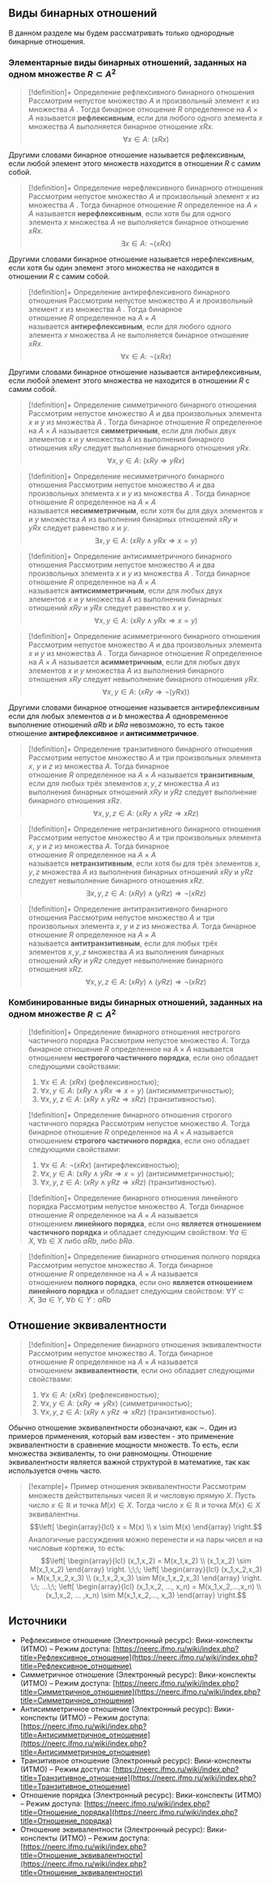 ## Виды бинарных отношений
В данном разделе мы будем рассматривать только однородные бинарные отношения.
### Элементарные виды бинарных отношений, заданных на одном множестве $R \subset A^2$
> [!definition]+ Определение рефлексивного бинарного отношения
> Рассмотрим непустое множество $A$ и произвольный элемент $x$ из множества $A$ . Тогда бинарное отношение $R$ определенное на $A \times A$ называется **рефлексивным**, если для любого одного элемента $x$ множества $A$ выполняется бинарное отношение $xRx$.
> $$\forall x \in A: \ (xRx)$$

Другими словами бинарное отношение называется рефлексивным, если любой элемент этого множеств находится в отношении $R$ с самим собой.

> [!definition]+ Определение нерефлексивного бинарного отношения
> Рассмотрим непустое множество $A$ и произвольный элемент $x$ из множества $A$ . Тогда бинарное отношение $R$ определенное на $A \times A$ называется **нерефлексивным**, если хотя бы для одного элемента $x$ множества $A$ не выполняется бинарное отношение $xRx$.
> $$\exists x \in A: \ \neg(xRx)$$

Другими словами бинарное отношение называется нерефлексивным, если хотя бы один элемент этого множества не находится в отношении $R$ с самим собой.

> [!definition]+ Определение антирефлексивного бинарного отношения
> Рассмотрим непустое множество $A$ и произвольный элемент $x$ из множества $A$ . Тогда бинарное отношение $R$ определенное на $A \times A$ называется **антирефлексивным**, если для любого одного элемента $x$ множества $A$ не выполняется бинарное отношение $xRx$.
> $$\forall x \in A: \ \neg(xRx)$$

Другими словами бинарное отношение называется антирефлексивным, если любой элемент этого множества не находится в отношении $R$ с самим собой.

> [!definition]+ Определение симметричного бинарного отношения
> Рассмотрим непустое множество $A$ и два произвольных элемента $x$ и $y$ из множества $A$ . Тогда бинарное отношение $R$ определенное на $A \times A$ называется **симметричным**, если для любых двух элементов $x$ и $y$ множества $A$ из выполнения бинарного отношения $xRy$ следует выполнение бинарного отношения $yRx$.
> $$\forall x,y \in A: \ (xRy \Rightarrow yRx)$$

> [!definition]+ Определение несимметричного бинарного отношения
> Рассмотрим непустое множество $A$ и два произвольных элемента $x$ и $y$ из множества $A$ . Тогда бинарное отношение $R$ определенное на $A \times A$ называется **несимметричным**, если хотя бы для двух элементов $x$ и $y$ множества $A$ из выполнения бинарных отношений $xRy$ и $yRx$ следует равенство $x$ и $y$. 
> $$\exists x,y \in A: \ (xRy \land yRx \Rightarrow x = y)$$

> [!definition]+ Определение антисимметричного бинарного отношения
> Рассмотрим непустое множество $A$ и два произвольных элемента $x$ и $y$ из множества $A$ . Тогда бинарное отношение $R$ определенное на $A \times A$ называется **антисимметричным**, если для любых двух элементов $x$ и $y$ множества $A$ из выполнения бинарных отношений $xRy$ и $yRx$ следует равенство $x$ и $y$. 
> $$\forall x,y \in A: \ (xRy \land yRx \Rightarrow x = y)$$

> [!definition]+ Определение асимметричного бинарного отношения
> Рассмотрим непустое множество $A$ и два произвольных элемента $x$ и $y$ из множества $A$ . Тогда бинарное отношение $R$ определенное на $A \times A$ называется **асимметричным**, если для любых двух элементов $x$ и $y$ множества $A$ из выполнения бинарного отношения $xRy$ следует невыполнение бинарного отношения $yRx$. 
> $$\forall x,y \in A: \ (xRy \Rightarrow \neg (yRx))$$

Другими словами бинарное отношение называется антирефлексивным если для любых элементов $a$ и $b$ множества $A$ одновременное выполнение отношений $a R b$ и $b R a$ невозможно, то есть такое отношение **антирефлексивное** и **антисимметричное**.

> [!definition]+ Определение транзитивного бинарного отношения
> Рассмотрим непустое множество $A$ и три произвольных элемента $x$, $y$ и $z$ из множества $A$. Тогда бинарное отношение $R$ определенное на $A \times A$ называется **транзитивным**, если для любых трёх элементов $x, y, z$ множества $A$ из выполнения бинарных отношений $xRy$ и $yRz$ следует выполнение бинарного отношения $xRz$.
> $$\forall x,y,z \in A: \ (xRy \land yRz \Rightarrow xRz)$$

> [!definition]+ Определение нетранзитивного бинарного отношения
> Рассмотрим непустое множество $A$ и три произвольных элемента $x$, $y$ и $z$ из множества $A$. Тогда бинарное отношение $R$ определенное на $A \times A$ называется **нетранзитивным**, если хотя бы для трёх элементов $x, y, z$ множества $A$ из выполнения бинарных отношений $xRy$ и $yRz$ следует невыполнение бинарного отношения $xRz$.
> $$\exists x, y, z \in A: \ (xRy) \land (yRz) \Rightarrow \neg(xRz)$$

> [!definition]+ Определение антитранзитивного бинарного отношения
> Рассмотрим непустое множество $A$ и три произвольных элемента $x$, $y$ и $z$ из множества $A$. Тогда бинарное отношение $R$ определенное на $A \times A$ называется **антитранзитивным**, если для любых трёх элементов $x, y, z$ множества $A$ из выполнения бинарных отношений $xRy$ и $yRz$ следует невыполнение бинарного отношения $xRz$.
> $$\forall x, y, z \in A: \ (xRy) \land (yRz) \Rightarrow \neg(xRz)$$

### Комбинированные виды бинарных отношений, заданных на одном множестве $R \subset A^2$
> [!definition]+ Определение бинарного отношения нестрогого частичного порядка
> Рассмотрим непустое множество $A$. Тогда бинарное отношение $R$ определенное на $A \times A$ называется отношением **нестрогого частичного порядка**, если оно обладает следующими свойствами: 
> 1. $\forall x \in A: \ (xRx)$ (рефлексивностью);
> 2. $\forall x,y \in A: \ (xRy \land yRx \Rightarrow x = y)$ (антисимметричностью); 
> 3. $\forall x,y,z \in A: \ (xRy \land yRz \Rightarrow xRz)$ (транзитивностью).

> [!definition]+ Определение бинарного отношения строгого частичного порядка
> Рассмотрим непустое множество $A$. Тогда бинарное отношение $R$ определенное на $A \times A$ называется отношением **строгого частичного порядка**, если оно обладает следующими свойствами: 
> 1. $\forall x \in A: \ \neg(xRx)$ (антирефлексивностью); 
> 2. $\forall x,y \in A: \ (xRy \land yRx \Rightarrow x = y)$ (антисимметричностью); 
> 3. $\forall x,y,z \in A: \ (xRy \land yRz \Rightarrow xRz)$ (транзитивностью).

> [!definition]+ Определение бинарного отношения линейного порядка
> Рассмотрим непустое множество $A$. Тогда бинарное отношение $R$ определенное на $A \times A$ называется отношением **линейного порядка**, если оно **является отношением частичного порядка** и обладает следующим свойством: $\forall a \in X, \ \forall b \in X$ либо $aRb$, либо $bRa$.

> [!definition]+ Определение бинарного отношения полного порядка
> Рассмотрим непустое множество $A$. Тогда бинарное отношение $R$ определенное на $A \times A$ называется отношением **полного порядка**, если оно **является отношением линейного порядка** и обладает следующим свойством: $\forall Y \subset X ,\ \exists a \in Y ,\ \forall b \in Y: aRb$

## Отношение эквивалентности
> [!definition]+ Определение бинарного отношения эквивалентности
> Рассмотрим непустое множество $A$. Тогда бинарное отношение $R$ определенное на $A \times A$ называется отношением **эквивалентности**, если оно обладает следующими свойствами: 
> 1. $\forall x \in A: \ (xRx)$ (рефлексивностью);
> 2. $\forall x,y \in A: \ (xRy \Rightarrow yRx)$ (симметричностью);
> 3. $\forall x,y,z \in A: \ (xRy \land yRz \Rightarrow xRz)$ (транзитивностью).

Обычно отношение эквивалентности обозначают, как $\sim$. Один из примеров применения, который вам известен - это применение эквивалентности в сравнение мощности множеств. То есть, если множества эквиваленты, то они равномощны. Отношение эквивалентности является важной структурой в математике, так как используется очень часто. 

> [!example]+ Пример отношения эквивалентности
> Рассмотрим множеств действительных чисел $\mathbb{R}$ и числовую прямую $X$. Пусть число $x \in \mathbb{R}$ и точка $M(x) \in X$. Тогда число $x \in \mathbb{R}$ и точка $M(x) \in X$ эквивалентны. $$\left[ \begin{array}{lcl} x = M(x) \\ x \sim M(x) \end{array} \right.$$
> Аналогичные рассуждения можно перенести и на пары чисел и на числовые кортежи, то есть: $$\left[ \begin{array}{lcl} (x_1,x_2) = M(x_1,x_2) \\ (x_1,x_2) \sim M(x_1,x_2) \end{array} \right. \;\;\; \left[ \begin{array}{lcl} (x_1,x_2,x_3) = M(x_1,x_2,x_3) \\ (x_1,x_2,x_3) \sim M(x_1,x_2,x_3) \end{array} \right. \;\; ...\;\; \left[ \begin{array}{lcl} (x_1,x_2, ..., x_n) = M(x_1,x_2,...,x_n) \\ (x_1,x_2, ... ,x_n) \sim M(x_1,x_2,..., x_3) \end{array} \right.$$

## Источники
* Рефлексивное отношение (Электронный ресурс): Вики-конспекты (ИТМО) – Режим доступа: [https://neerc.ifmo.ru/wiki/index.php?title=Рефлексивное_отношение](https://neerc.ifmo.ru/wiki/index.php?title=Рефлексивное_отношение)
* Симметричное отношение (Электронный ресурс): Вики-конспекты (ИТМО) – Режим доступа: [https://neerc.ifmo.ru/wiki/index.php?title=Симметричное_отношение](https://neerc.ifmo.ru/wiki/index.php?title=Симметричное_отношение)
* Антисимметричное отношение (Электронный ресурс): Вики-конспекты (ИТМО) – Режим доступа: [https://neerc.ifmo.ru/wiki/index.php?title=Антисимметричное_отношение](https://neerc.ifmo.ru/wiki/index.php?title=Антисимметричное_отношение)
* Транзитивное отношение (Электронный ресурс): Вики-конспекты (ИТМО) – Режим доступа: [https://neerc.ifmo.ru/wiki/index.php?title=Транзитивное_отношение](https://neerc.ifmo.ru/wiki/index.php?title=Транзитивное_отношение)
* Отношение порядка (Электронный ресурс): Вики-конспекты (ИТМО) – Режим доступа: [https://neerc.ifmo.ru/wiki/index.php?title=Отношение_порядка](https://neerc.ifmo.ru/wiki/index.php?title=Отношение_порядка)
* Отношение эквивалентности (Электронный ресурс): Вики-конспекты (ИТМО) – Режим доступа: [https://neerc.ifmo.ru/wiki/index.php?title=Отношение_эквивалентности](https://neerc.ifmo.ru/wiki/index.php?title=Отношение_эквивалентности)